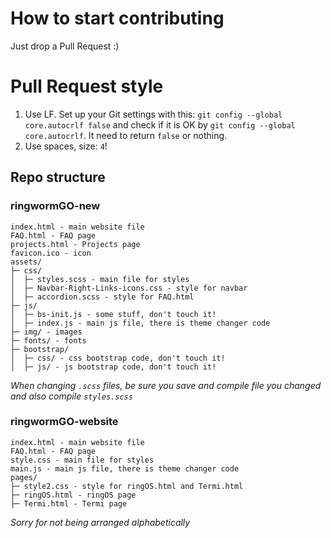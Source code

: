# How to start contributing
Just drop a Pull Request :)

# Pull Request style
1. Use LF. Set up your Git settings with this: `git config --global core.autocrlf false` and check if it is OK by `git config --global core.autocrlf`. It need to return `false` or nothing.
2. Use spaces, size: `4`!

## Repo structure
### ringwormGO-new
```
index.html - main website file
FAQ.html - FAQ page
projects.html - Projects page
favicon.ico - icon
assets/
├─ css/
│  ├─ styles.scss - main file for styles
│  ├─ Navbar-Right-Links-icons.css - style for navbar
│  ├─ accordion.scss - style for FAQ.html
├─ js/
│  ├─ bs-init.js - some stuff, don't touch it!
│  ├─ index.js - main js file, there is theme changer code
├─ img/ - images
├─ fonts/ - fonts
├─ bootstrap/
│  ├─ css/ - css bootstrap code, don't touch it!
│  ├─ js/ - js bootstrap code, don't touch it!
```

*When changing `.scss` files, be sure you save and compile file you changed and also compile `styles.scss`*

### ringwormGO-website
```
index.html - main website file
FAQ.html - FAQ page
style.css - main file for styles
main.js - main js file, there is theme changer code
pages/
├─ style2.css - style for ringOS.html and Termi.html
├─ ringOS.html - ringOS page
├─ Termi.html - Termi page
```

*Sorry for not being arranged alphabetically*
